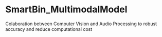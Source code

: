 # SmartBin_MultimodalModel
Colaboration between Computer Vision and Audio Processing to robust accuracy and reduce computational cost
